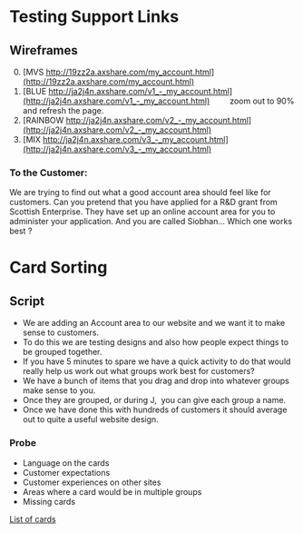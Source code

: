 # Testing Support Links


## Wireframes

0. [MVS http://19zz2a.axshare.com/my_account.html](http://19zz2a.axshare.com/my_account.html)
1. [BLUE http://ja2j4n.axshare.com/v1_-_my_account.html](http://ja2j4n.axshare.com/v1_-_my_account.html)         zoom out to 90% and refresh the page.
2. [RAINBOW http://ja2j4n.axshare.com/v2_-_my_account.html](http://ja2j4n.axshare.com/v2_-_my_account.html)
3. [MIX http://ja2j4n.axshare.com/v3_-_my_account.html](http://ja2j4n.axshare.com/v3_-_my_account.html)

### To the Customer:  
We are trying to find out what a good account area should feel like for customers.
Can you pretend that you have applied for a R&D grant from Scottish Enterprise. 
They have set up an online account area for you to administer your application.
And you are called Siobhan…
Which one works best ? 

# Card Sorting
## Script

* We are adding an Account area to our website and we want it to make sense to customers. 
* To do this we are testing designs and also how people expect things to be grouped together.
* If you have 5 minutes to spare we have a quick activity to do that would really help us work out what groups work best for customers?
* We have a bunch of items that you drag and drop into whatever groups make sense to you.
* Once they are grouped, or during J,  you can give each group a name. 
* Once we have done this with hundreds of customers it should average out to quite a useful website design. 

### Probe
* Language on the cards
* Customer expectations
* Customer experiences on other sites
* Areas where a card would be in multiple groups
* Missing cards

[List of cards](CARDS.md)
